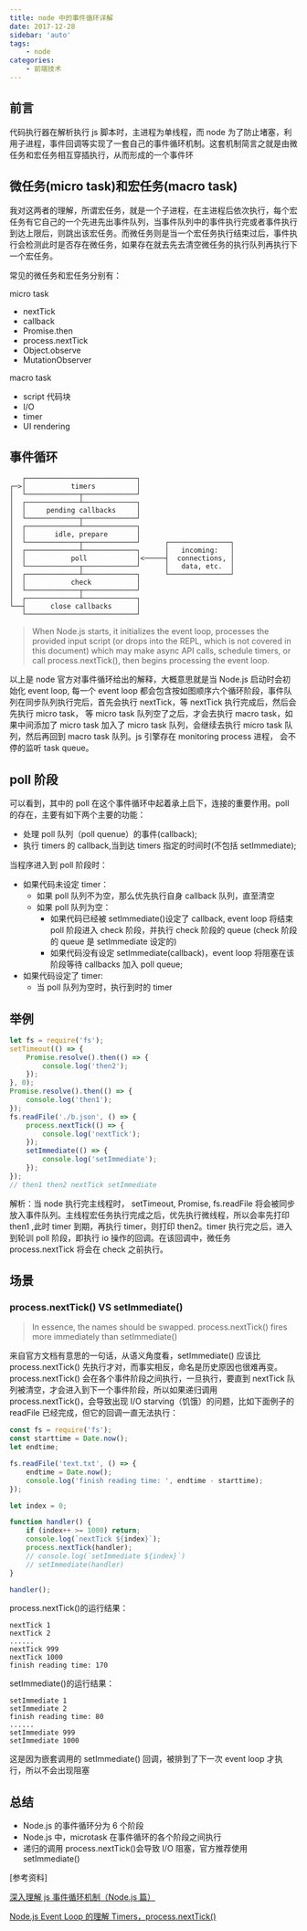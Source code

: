 ```yaml
---
title: node 中的事件循环详解
date: 2017-12-28
sidebar: 'auto'
tags:
    - node
categories:
    - 前端技术
---
```


## 前言

代码执行器在解析执行 js 脚本时，主进程为单线程，而 node 为了防止堵塞，利用子进程，事件回调等实现了一套自己的事件循环机制。这套机制简言之就是由微任务和宏任务相互穿插执行，从而形成的一个事件环

## 微任务(micro task)和宏任务(macro task)

我对这两者的理解，所谓宏任务，就是一个子进程，在主进程后依次执行，每个宏任务有它自己的一个先进先出事件队列，当事件队列中的事件执行完或者事件执行到达上限后，则跳出该宏任务。而微任务则是当一个宏任务执行结束过后，事件执行会检测此时是否存在微任务，如果存在就去先去清空微任务的执行队列再执行下一个宏任务。

常见的微任务和宏任务分别有：

micro task

-   nextTick
-   callback
-   Promise.then
-   process.nextTick
-   Object.observe
-   MutationObserver

macro task

-   script 代码块
-   I/O
-   timer
-   UI rendering

## 事件循环

```
   ┌───────────────────────────┐
┌─>│           timers          │
│  └─────────────┬─────────────┘
│  ┌─────────────┴─────────────┐
│  │     pending callbacks     │
│  └─────────────┬─────────────┘
│  ┌─────────────┴─────────────┐
│  │       idle, prepare       │
│  └─────────────┬─────────────┘      ┌───────────────┐
│  ┌─────────────┴─────────────┐      │   incoming:   │
│  │           poll            │<─────┤  connections, │
│  └─────────────┬─────────────┘      │   data, etc.  │
│  ┌─────────────┴─────────────┐      └───────────────┘
│  │           check           │
│  └─────────────┬─────────────┘
│  ┌─────────────┴─────────────┐
└──┤      close callbacks      │
   └───────────────────────────┘
```

> When Node.js starts, it initializes the event loop, processes the provided input script (or drops into the REPL, which is not covered in this document) which may make async API calls, schedule timers, or call process.nextTick(), then begins processing the event loop.

以上是 node 官方对事件循环给出的解释，大概意思就是当 Node.js 启动时会初始化 event loop, 每一个 event loop 都会包含按如图顺序六个循环阶段，事件队列在同步队列执行完后，首先会执行 nextTick，等 nextTick 执行完成后，然后会先执行 micro task， 等 micro task 队列空了之后，才会去执行 macro task，如果中间添加了 micro task 加入了 micro task 队列，会继续去执行 micro task 队列，然后再回到 macro task 队列。js 引擎存在 monitoring process 进程， 会不停的监听 task queue。

## poll 阶段

可以看到，其中的 poll 在这个事件循环中起着承上启下，连接的重要作用。poll 的存在，主要有如下两个主要的功能：

-   处理 poll 队列（poll quenue）的事件(callback);
-   执行 timers 的 callback,当到达 timers 指定的时间时(不包括 setImmediate);

当程序进入到 poll 阶段时：

-   如果代码未设定 timer：
    -   如果 poll 队列不为空，那么优先执行自身 callback 队列，直至清空
    -   如果 poll 队列为空：
        -   如果代码已经被 setImmediate()设定了 callback, event loop 将结束 poll 阶段进入 check 阶段，并执行 check 阶段的 queue (check 阶段的 queue 是 setImmediate 设定的)
        -   如果代码没有设定 setImmediate(callback)，event loop 将阻塞在该阶段等待 callbacks 加入 poll queue;
-   如果代码设定了 timer:
    -   当 poll 队列为空时，执行到时的 timer

## 举例

```js
let fs = require('fs');
setTimeout(() => {
    Promise.resolve().then(() => {
        console.log('then2');
    });
}, 0);
Promise.resolve().then(() => {
    console.log('then1');
});
fs.readFile('./b.json', () => {
    process.nextTick(() => {
        console.log('nextTick');
    });
    setImmediate(() => {
        console.log('setImmediate');
    });
});
// then1 then2 nextTick setImmediate
```

解析：当 node 执行完主线程时， setTimeout, Promise, fs.readFile 将会被同步放入事件队列。主线程宏任务执行完成之后，优先执行微线程，所以会率先打印 then1 ,此时 timer 到期，再执行 timer，则打印 then2。timer 执行完之后，进入到轮训 poll 阶段，即执行 io 操作的回调。在该回调中，微任务 process.nextTick 将会在 check 之前执行。

## 场景

### process.nextTick() VS setImmediate()

> In essence, the names should be swapped. process.nextTick() fires more immediately than setImmediate()

来自官方文档有意思的一句话，从语义角度看，setImmediate() 应该比 process.nextTick() 先执行才对，而事实相反，命名是历史原因也很难再变。process.nextTick() 会在各个事件阶段之间执行，一旦执行，要直到 nextTick 队列被清空，才会进入到下一个事件阶段，所以如果递归调用 process.nextTick()，会导致出现 I/O starving（饥饿）的问题，比如下面例子的 readFile 已经完成，但它的回调一直无法执行：

```js
const fs = require('fs');
const starttime = Date.now();
let endtime;

fs.readFile('text.txt', () => {
    endtime = Date.now();
    console.log('finish reading time: ', endtime - starttime);
});

let index = 0;

function handler() {
    if (index++ >= 1000) return;
    console.log(`nextTick ${index}`);
    process.nextTick(handler);
    // console.log(`setImmediate ${index}`)
    // setImmediate(handler)
}

handler();
```

process.nextTick()的运行结果：

```
nextTick 1
nextTick 2
......
nextTick 999
nextTick 1000
finish reading time: 170
```

setImmediate()的运行结果：

```
setImmediate 1
setImmediate 2
finish reading time: 80
......
setImmediate 999
setImmediate 1000
```

这是因为嵌套调用的 setImmediate() 回调，被排到了下一次 event loop 才执行，所以不会出现阻塞

## 总结

-   Node.js 的事件循环分为 6 个阶段
-   Node.js 中，microtask 在事件循环的各个阶段之间执行
-   递归的调用 process.nextTick()会导致 I/O 阻塞，官方推荐使用 setImmediate()

[参考资料]

[深入理解 js 事件循环机制（Node.js 篇）]('http://lynnelv.github.io/js-event-loop-nodejs')

[Node.js Event Loop 的理解 Timers，process.nextTick()](https://cnodejs.org/topic/57d68794cb6f605d360105bf)

